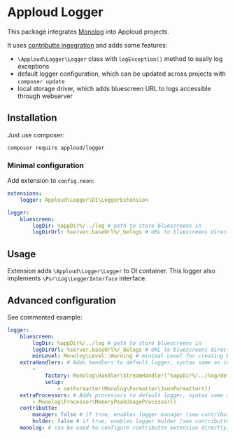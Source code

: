 # Apploud Logger

This package integrates [Monolog](https://github.com/Seldaek/monolog) into Apploud projects.

It uses [contributte ingegration](https://github.com/contributte/monolog) and adds some features:

- `\Apploud\Logger\Logger` class with `logException()` method to easily log exceptions
- default logger configuration, which can be updated across projects with `composer update`
- local storage driver, which adds bluescreen URL to logs accessible through webserver

## Installation

Just use composer:

```shell
composer require apploud/logger
```

### Minimal configuration

Add extension to `config.neon`:

```yaml
extensions:
	logger: Apploud\Logger\DI\LoggerExtension

logger:
	bluescreen:
		logDir: %appDir%/../log # path to store bluescreens in
		logDirUrl: %server.baseUrl%/_belogs # URL to bluescreens directory, without trailing slash
```

## Usage

Extension adds `\Apploud\Logger\Logger` to DI container. This logger also implements `\Psr\Log\LoggerInterface` interface.

## Advanced configuration

See commented example:

```yaml
logger:
	bluescreen:
		logDir: %appDir%/../log # path to store bluescreens in
		logDirUrl: %server.baseUrl%/_belogs # URL to bluescreens directory, without trailing slash
		minLevel: Monolog\Level::Warning # minimal Level for creating bluescreens, defaults to Warning
	extraHandlers: # Adds handlers to default logger, syntax same as in contributte extension
		-
			factory: Monolog\Handler\StreamHandler("%appDir%/../log/default.log")
			setup:
				- setFormatter(Monolog\Formatter\JsonFormatter())
	extraProcessors: # Adds processors to default logger, syntax same as in contributte extension
		- Monolog\Processor\MemoryPeakUsageProcessor()
	contributte:
		manager: false # if true, enables logger manager (see contributte docs)
		holder: false # if true, enables logger holder (see contributte docs)
	monolog: # can be used to configure contributte extension directly, if used, previous options are ignored
```
